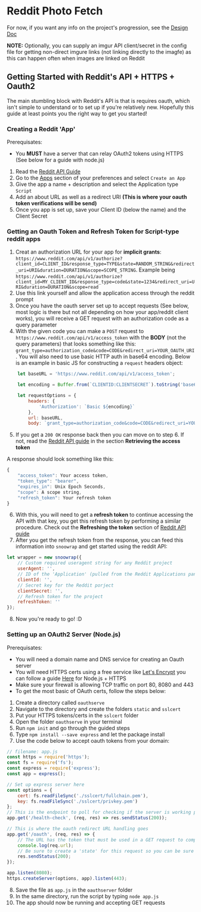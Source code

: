 # Reddit Photo Fetch

For now, if you want any info on the project's progression, see the [Design Doc](./design-doc.md)


__NOTE:__ Optionally, you can supply an imgur API client/secret in the config file for getting non-direct imgure links (not linking directly to the imagfe) as this can happen often when images are linked on Reddit

## Getting Started with Reddit's API + HTTPS + Oauth2

The main stumbling block with Reddit's API is that is requires oauth, which isn't simple to understand or to set up if you're relatively new. Hopefully this guide at least points you the right way to get you started!


### Creating a Reddit 'App'


Prerequisates:
- You __MUST__ have a server that can relay OAuth2 tokens using HTTPS (See below for a guide with node.js)

1. Read the [Reddit API Guide ](https://github.com/reddit-archive/reddit/wiki/API)
2. Go to the [Apps](https://www.reddit.com/prefs/apps/) section of your preferences and select `Create an App`
3. Give the app a name + description and select the Application type `Script`
4. Add an about URL as well as a redirect URI __(This is where your oauth token verifications will be send)__
5. Once you app is set up, save your Client ID (below the name) and the Client Secret



### Getting an Oauth Token and Refresh Token for Script-type reddit apps

1. Creat an authorization URL for your app for __implicit grants__: `https://www.reddit.com/api/v1/authorize?client_id=CLIENT_ID&response_type=TYPE&state=RANDOM_STRING&redirect_uri=URI&duration=DURATION&scope=SCOPE_STRING`. Example being `https://www.reddit.com/api/v1/authorize?client_id=MY_CLIENT_ID&response_type=code&state=1234&redirect_uri=URI&duration=DURATION&scope=read`
2. Use this link yourself and allow the application access through the reddit prompt
3. Once you have the oauth server set up to accept requests (See below, most logic is there but not all depending on how your app/reddit client works), you will receive a GET request with an authorization code as a query parameter
4. With the given code you can make a `POST` request to `https://www.reddit.com/api/v1/access_token` with the __BODY__ (not the query parameters) that looks something like this: `grant_type=authorization_code&code=CODE&redirect_uri=YOUR_OAUTH_URI`. You will also need to use basic HTTP auth in base64 encoding. Below is an example in basic JS for constructing a `request` headers object:

```javascript
    let baseURL = 'https://www.reddit.com/api/v1/access_token';

    let encoding = Buffer.from(`CLIENTID:CLIENTSECRET`).toString('base64');

    let requestOptions = {
        headers: {
            'Authorization': `Basic ${encoding}`
        },
        url: baseURL,
        body: `grant_type=authorization_code&code=CODE&redirect_uri=YOUR_OAUTH_URI` 
```

5. If you get a `200 OK` response back then you can move on to step 6. If not, read the [Reddit API guide](https://github.com/reddit-archive/reddit/wiki/OAuth2) in the section __Retrieving the access token__

A response should look something like this:

```javascript
{
    "access_token": Your access token,
    "token_type": "bearer",
    "expires_in": Unix Epoch Seconds,
    "scope": A scope string,
    "refresh_token": Your refresh token
}
```

6. With this, you will need to get a __refresh token__ to continue accessing the API with that key, you get this refresh token by performing a similar procedure. Check out the __Refreshing the token__ section of [Reddit API guide](https://github.com/reddit-archive/reddit/wiki/OAuth2)
7. After you get the refresh token from the response, you can feed this information into `snoowrap` and get started using the reddit API:

```javascript
let wrapper = new snoowrap({
    // Custom required useragent string for any Reddit project
    userAgent: '',
    // ID of the 'Application' (pulled from the Reddit Applications panel)
    clientId: '',
    // Secret key for the Reddit porject
    clientSecret: '',
    // Refresh token for the project
    refreshToken: ''
});
```
8. Now you're ready to go! :D


### Setting up an OAuth2 Server (Node.js)

Prerequisates:
- You will need a domain name and DNS service for creating an Oauth server
- You will need HTTPS certs using a free service like [Let's Encrypt](https://letsencrypt.org/) you can follow a guide [Here](https://medium.com/@yash.kulshrestha/using-lets-encrypt-with-express-e069c7abe625) for Node.js + HTTPS
- Make sure your firewall is allowing TCP traffic on port 80, 8080 and 443
- To get the most basic of OAuth certs, follow the steps below:

1. Create a directory called `oauthserve`
2. Navigate to the directory and create the folders `static` and `sslcert`
3. Put your HTTPS tokens/certs in the `sslcert` folder
4. Open the folder `oauthserve` in your terminal
5. Run `npm init` and go through the guided steps
6. Type `npm install --save express` and let the package install
7. Use the code below to accept oauth tokens from your domain:

```javascript
// filename: app.js
const https = require('https');
const fs = require('fs');
const express = require('express');
const app = express();

// Set up express server here
const options = {
    cert: fs.readFileSync('./sslcert/fullchain.pem'),
    key: fs.readFileSync('./sslcert/privkey.pem')
};
// This is the endpoint to poll for checking if the server is working properly
app.get('/health-check', (req, res) => res.sendStatus(200));

// This is where the oauth redirect URL handling goes
app.get('/oauth', (req, res) => {
    // The URL has the token that must be used in a GET request to complete the oauth handshake
    console.log(req.url);
    // Be sure to create a 'state' for this request so you can be sure the one you send is the one you get
    res.sendStatus(200);
});

app.listen(8080);
https.createServer(options, app).listen(443);
```
8. Save the file as `app.js` in the `oauthserver` folder
9. In the same directory, run the script by typing `node app.js`
10. The app should now be running and accepting GET requests